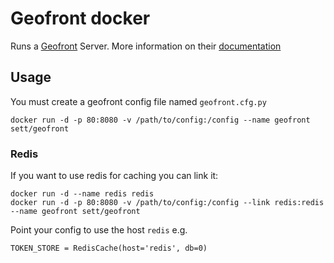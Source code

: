 # Geofront docker

Runs a [Geofront](https://github.com/spoqa/geofront) Server. More information on their [documentation](https://geofront.readthedocs.io)

## Usage

You must create a geofront config file named `geofront.cfg.py`

```
docker run -d -p 80:8080 -v /path/to/config:/config --name geofront sett/geofront
```

### Redis

If you want to use redis for caching you can link it:

```
docker run -d --name redis redis
docker run -d -p 80:8080 -v /path/to/config:/config --link redis:redis --name geofront sett/geofront
```

Point your config to use the host `redis` e.g.
```
TOKEN_STORE = RedisCache(host='redis', db=0)
```
